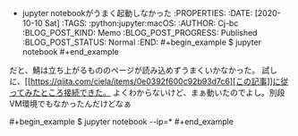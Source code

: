 * jupyter notebookがうまく起動しなかった
    :PROPERTIES:
    :DATE: [2020-10-10 Sat]
    :TAGS: :python:jupyter:macOS:
    :AUTHOR: Cj-bc
    :BLOG_POST_KIND: Memo
    :BLOG_POST_PROGRESS: Published
    :BLOG_POST_STATUS: Normal
    :END:
#+begin_example
  $ jupyter notebook
#+end_example

だと、鯖は立ち上がるもののページが読み込めずうまくいかなかった。
試しに、[[https://qiita.com/ciela/items/0e0392f600c92b93d7c6][この記事]]に従ってみたところ接続できた。
よくわからないけど、まぁ動いたのでよし。別段VM環境でもなかったんだけどなぁ

#+begin_example
  $ jupyter notebook --ip=\*
#+end_example
